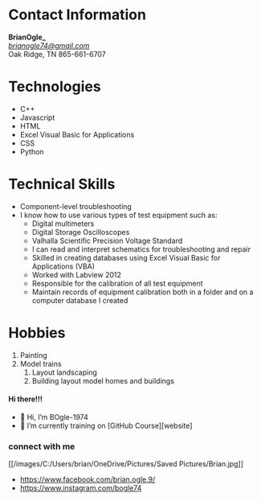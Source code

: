 # Contact Information
**BrianOgle_**<br/>
*brianogle74@gmail.com*<br/>
Oak Ridge, TN
865-661-6707
# Technologies
- C++ 
- Javascript 
- HTML   
- Excel Visual Basic for Applications
- CSS
- Python
# Technical Skills
* Component-level troubleshooting
* I know how to use various types of test equipment such as:
  * Digital multimeters
  * Digital Storage Oscilloscopes
  * Valhalla Scientific Precision Voltage Standard
  * I can read and interpret schematics for troubleshooting and repair
  * Skilled in creating databases using Excel Visual Basic for Applications (VBA)
  * Worked with Labview 2012
  * Responsible for the calibration of all test equipment
  * Maintain records of equipment calibration both in a folder and on a computer database I created
# Hobbies
1. Painting
1. Model trains
   1. Layout landscaping
   1. Building layout model homes and buildings
  

#### Hi there!!! 
- 👋 Hi, I’m BOgle-1974 
- 🌱 I’m currently training on [GitHub Course][website]

### connect with me
[[/images/C:/Users/brian/OneDrive/Pictures/Saved Pictures/Brian.jpg]]
* https://www.facebook.com/brian.ogle.9/
* https://www.instagram.com/bogle74
